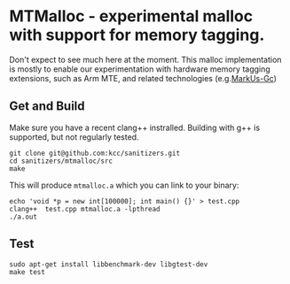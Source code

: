 # MTMalloc - experimental malloc with support for memory tagging.

Don't expect to see much here at the moment.
This malloc implementation is mostly to enable our experimentation
with hardware memory tagging extensions, such as Arm MTE, and related technologies
(e.g.[MarkUs-Gc](https://github.com/kcc/sanitizers/blob/master/hwaddress-sanitizer/MarkUs-GC.md))

## Get and Build
Make sure you have a recent clang++ instralled.
Building with g++ is supported, but not regularly tested.
```
git clone git@github.com:kcc/sanitizers.git
cd sanitizers/mtmalloc/src
make
```

This will produce `mtmalloc.a` which you can link to your binary:

```
echo 'void *p = new int[100000]; int main() {}' > test.cpp
clang++  test.cpp mtmalloc.a -lpthread
./a.out
```


## Test
```
sudo apt-get install libbenchmark-dev libgtest-dev
make test

```
